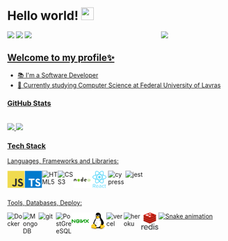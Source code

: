  # Hello world! <img src="https://github.com/TheDudeThatCode/TheDudeThatCode/blob/master/Assets/Hi.gif" width="29px" height="29px">
 
 
<img src="https://media2.giphy.com/media/sxOhzsn0DUXR3PvbxD/giphy.gif" align="right" width="150px" /> 

<p>
  <a href="https://www.instagram.com/kethlynsara/" target="_blank"><img src="https://img.shields.io/badge/-Instagram-%23E4405F?style=for-the-badge&logo=instagram&logoColor=white" target="_blank"></a>
 <a href="https://www.linkedin.com/in/kethlynsara/" target="_blank"><img src="https://img.shields.io/badge/-LinkedIn-%230077B5?style=for-the-badge&logo=linkedin&logoColor=white" target="_blank"></a>
 <a href="mailto:kethlynsaraa@gmail.com"><img src="https://img.shields.io/badge/Gmail-D14836?style=for-the-badge&logo=gmail&logoColor=white" target="blank"></ a>
</p>

  
## Welcome to my profile✨
  - 📚  I'm a Software Developer
  - 🌱 Currently studying Computer Science at Federal University of Lavras

### GitHub Stats
 
<div style="padding-top:20px;">
<a href="https://github.com/kethlynsara">
<img height="180em" src="https://github-readme-stats.vercel.app/api/top-langs/?username=kethlynsara&layout=compact&langs_count=7&theme=dracula"/>
<img height="180em" src="https://github-readme-stats.vercel.app/api?username=kethlynsara&show_icons=true&theme=dracula&include_all_commits=true&count_private=true"/>
</div>

### Tech Stack
  <p>Languages, Frameworks and Libraries:</p>
  <div>
     <img align="left" src="https://raw.githubusercontent.com/devicons/devicon/master/icons/javascript/javascript-original.svg" alt="javascript" width="40"/>  
     <img align="left" src="https://raw.githubusercontent.com/devicons/devicon/master/icons/typescript/typescript-original.svg" alt="typescript" width="40"/>
     <img align="left" alt="HTML5" width="36px" src="https://cdn.jsdelivr.net/gh/devicons/devicon/icons/html5/html5-original.svg" />
     <img align="left" alt="CSS3" width="36px" src="https://cdn.jsdelivr.net/gh/devicons/devicon/icons/css3/css3-original.svg" />
     <img align="left" src="https://raw.githubusercontent.com/devicons/devicon/master/icons/nodejs/nodejs-original-wordmark.svg" alt="nodejs" width="40" height="40"/>
     <img align="left" src="https://raw.githubusercontent.com/devicons/devicon/master/icons/react/react-original-wordmark.svg" alt="react" width="40" height="40"/> 
     <img align="left" src="https://avatars.githubusercontent.com/u/8908513?s=280&v=4" alt="cypress" width="40" height="40"/>
     <img align="left" src="https://www.vectorlogo.zone/logos/jestjsio/jestjsio-icon.svg" alt="jest" width="40" height="40" />
  </div>
  
<br>
<br>
<br>

  <p>Tools, Databases, Deploy:</p>
  <div>   
    <img align="left" alt="Docker" width="36px" src="https://cdn.jsdelivr.net/gh/devicons/devicon/icons/docker/docker-original.svg" />
    <img align="left" alt="MongoDB" width="36px" src="https://cdn.jsdelivr.net/gh/devicons/devicon/icons/mongodb/mongodb-original.svg" />
    <img align="left" src="https://www.vectorlogo.zone/logos/git-scm/git-scm-icon.svg" alt="git" width="40" height="40"/>
    <img align="left" alt="PostGreeSQL" width="36px" src="https://cdn.jsdelivr.net/gh/devicons/devicon/icons/postgresql/postgresql-original.svg" />
    <img align="left" src="https://raw.githubusercontent.com/devicons/devicon/master/icons/nginx/nginx-original.svg" alt="nginx" width="40" height="40"/>
    <img align="left" src="https://raw.githubusercontent.com/devicons/devicon/master/icons/linux/linux-original.svg" alt="linux" width="40" height="40"/>
    <img align="left" src="https://assets.vercel.com/image/upload/q_auto/front/favicon/vercel/57x57.png" alt="vercel" width="40" height="40"/>
    <img align="left" src="https://manzanit0.gallerycdn.vsassets.io/extensions/manzanit0/heroku-vscode/0.3.0/1590949018168/Microsoft.VisualStudio.Services.Icons.Default" alt="heroku" width="40" height="40"/>
     <img align="left" src="https://raw.githubusercontent.com/devicons/devicon/master/icons/redis/redis-original-wordmark.svg" alt="redis" width="40" height="40"/>
  </div>
  
  
![Snake animation](https://github.com/kethlynsara/kethlynsara/blob/output/github-contribution-grid-snake.svg)

